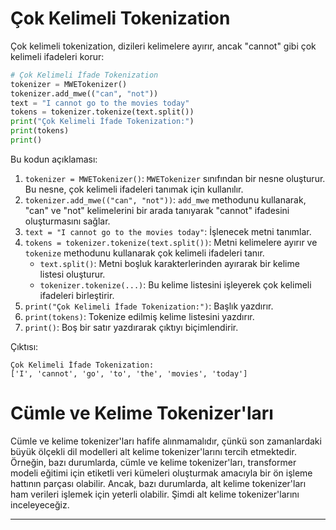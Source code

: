 # Çok Kelimeli Tokenization

Çok kelimeli tokenization, dizileri kelimelere ayırır, ancak "cannot" gibi çok kelimeli ifadeleri korur:

```python
# Çok Kelimeli İfade Tokenization 
tokenizer = MWETokenizer()
tokenizer.add_mwe(("can", "not"))
text = "I cannot go to the movies today"
tokens = tokenizer.tokenize(text.split())
print("Çok Kelimeli İfade Tokenization:")
print(tokens)
print()
```

Bu kodun açıklaması:

1. `tokenizer = MWETokenizer()`: `MWETokenizer` sınıfından bir nesne oluşturur. Bu nesne, çok kelimeli ifadeleri tanımak için kullanılır.
2. `tokenizer.add_mwe(("can", "not"))`: `add_mwe` methodunu kullanarak, "can" ve "not" kelimelerini bir arada tanıyarak "cannot" ifadesini oluşturmasını sağlar.
3. `text = "I cannot go to the movies today"`: İşlenecek metni tanımlar.
4. `tokens = tokenizer.tokenize(text.split())`: Metni kelimelere ayırır ve `tokenize` methodunu kullanarak çok kelimeli ifadeleri tanır.
   - `text.split()`: Metni boşluk karakterlerinden ayırarak bir kelime listesi oluşturur.
   - `tokenizer.tokenize(...)`: Bu kelime listesini işleyerek çok kelimeli ifadeleri birleştirir.
5. `print("Çok Kelimeli İfade Tokenization:")`: Başlık yazdırır.
6. `print(tokens)`: Tokenize edilmiş kelime listesini yazdırır.
7. `print()`: Boş bir satır yazdırarak çıktıyı biçimlendirir.

Çıktısı:
```
Çok Kelimeli İfade Tokenization:
['I', 'cannot', 'go', 'to', 'the', 'movies', 'today']
```

# Cümle ve Kelime Tokenizer'ları

Cümle ve kelime tokenizer'ları hafife alınmamalıdır, çünkü son zamanlardaki büyük ölçekli dil modelleri alt kelime tokenizer'larını tercih etmektedir. Örneğin, bazı durumlarda, cümle ve kelime tokenizer'ları, transformer modeli eğitimi için etiketli veri kümeleri oluşturmak amacıyla bir ön işleme hattının parçası olabilir. Ancak, bazı durumlarda, alt kelime tokenizer'ları ham verileri işlemek için yeterli olabilir. Şimdi alt kelime tokenizer'larını inceleyeceğiz.

---


